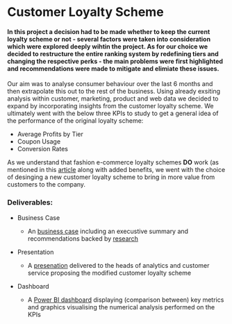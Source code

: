 # Customer Loyalty Scheme

#### In this project a decision had to be made whether to keep the current loyalty scheme or not - several factors were taken into consideration which were explored deeply wihtin the project. As for our choice we decided to restructure the entire ranking system by redefining tiers and changing the respective perks - the main problems were first highlighted and recommendations were made to mitigate and elimiate these issues. ####

Our aim was to analyse consumer behaviour over the last 6 months and then extrapolate this out to the rest of the business. Using already exsiting analysis within customer, marketing, product and web data we decided to expand by incorporating insights from the customer loyalty scheme. We ultimately went with the below three KPIs to study to get a general idea of the performance of the original loyalty scheme:

* Average Profits by Tier
* Coupon Usage
* Conversion Rates

As we understand that fashion e-commerce loyalty schemes **DO** work (as mentioned in this [article](https://whitelabel-loyalty.com/blog/loyalty-industry-insight/benefits-of-loyalty-programs?utm_medium=ppc&utm_term=benefits%20of%20loyalty%20programs&utm_campaign=Non+Brand+-+Blog+(UK)&utm_source=adwords&hsa_grp=142881141813&hsa_ad=632591862127&hsa_net=adwo) along with added benefits, we went with the choice of desinging a new customer loyalty scheme to bring in more value from customers to the company.

### Deliverables: ###
* Business Case
  * An [business case](https://docs.google.com/document/d/1NDMQzswoM71pa29yH2y-XlCEpAkT-IFhTj0O5aQpBWY/edit?usp=sharing) including an execustive summary and recommendations backed by [research](https://whitelabel-loyalty.com/blog/loyalty-industry-insight/benefits-of-loyalty-programs?utm_medium=ppc&utm_term=benefits%20of%20loyalty%20programs&utm_campaign=Non+Brand+-+Blog+(UK)&utm_source=adwords&hsa_grp=142881141813&hsa_ad=632591862127&hsa_net=adwo)

* Presentation
  * A [presenation](https://docs.google.com/presentation/d/10TTZpEQIf5MnEbeI3wpVDVmMXTBLUsgrgj8CkXomAP8/edit?usp=sharing) delivered to the heads of analytics and customer service proposing the modified customer loyalty scheme

* Dashboard
  * A [Power BI dashboard](https://app.powerbi.com/groups/d4794dbe-058d-46e0-a484-5e379b4d31a7/reports/aca53151-acf2-481b-b50f-784be134904a/ReportSection?experience=power-bi) displaying (comparison between) key metrics and graphics visualising the numerical analysis performed on the KPIs
